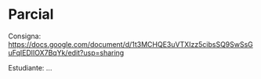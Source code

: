 # Parcial

Consigna:
https://docs.google.com/document/d/1t3MCHQE3uVTXIzz5cibsSQ9SwSsGuFqIEDlIOX7BqYk/edit?usp=sharing

Estudiante:
...

